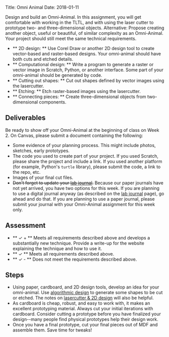 Title: Omni Animal
Date: 2018-01-11

Design and build an Omni-Animal. In this assignment, you will get comfortable with working in the TLTL, and with using the laser cutter to prototype two- and three-dimensional objects. Alternative: Propose creating another object, 
useful or beautiful, of similar complexity as an Omni-Animal. Your project should still meet the same technical requirements. 

- ** 2D design: ** Use Corel Draw or another 2D design tool to create vector-based and raster-based designs. Your omni-animal should have both cuts and etched details.
- ** Computational design: ** Write a program to generate a raster or vector image in Scratch, Python, or another interface. Some part of your omni-animal should be generated by code. 
- ** Cutting out shapes: ** Cut out shapes defined by vector images using the lasercutter. 
- ** Etching: ** Etch raster-based images using the lasercutter. 
- ** Connecting pieces: ** Create three-dimensional objects from two-dimensional components.

## Deliverables

Be ready to show off your Omni-Animal at the beginning of class on Week 2. On Canvas, please submit a document containing the following:

- Some evidence of your planning process. This might include photos, sketches, early prototypes. 
- The code you used to create part of your project. If you used Scratch, please share the project and include a link. If you used another platform (for example, Python's `turtle` library), please submit the code, a link to the repo, etc. 
- Images of your final cut files.
- <del>Don't forget to update your <a href="{filename}/modules/journal.md">lab journal</a>.</del> Because our paper journals have not yet arrived, you have two options for this week. If you are planning to use a digital journal anyway (as described on the <a href="{filename}/modules/journal.md">lab journal</a> page), go ahead and do that. If you are planning to use a paper journal, please submit your journal with your Omni-Animal assignment for this week only. 

## Assessment

- ** &#10003; + ** Meets all requirements described above and develops a substantially new technique. Provide a write-up for the website explaining the technique and how to use it. 
- ** &#10003; ** Meets all requirements described above.
- ** &#10003; - ** Does not meet the requirements described above.

## Steps

- Using paper, cardboard, and 2D design tools, develop an idea for your omni-animal. Use <a class="module" href="{filename}/modules/scratch.md">algorithmic design</a> to generate some shapes to be cut or etched. The notes on 
<a class="module" href="{filename}/modules/lasercutter.md">lasercutter & 2D design</a> will also be helpful. 
- As cardboard is cheap, robust, and easy to work with, it makes an excellent prototyping material. Always cut your initial iterations with cardboard. Consider cutting a prototype before you have finalized your design--many people find physical prototypes help their design work. 
- Once you have a final prototype, cut your final pieces out of MDF and assemble them. Save time for tweaks!
